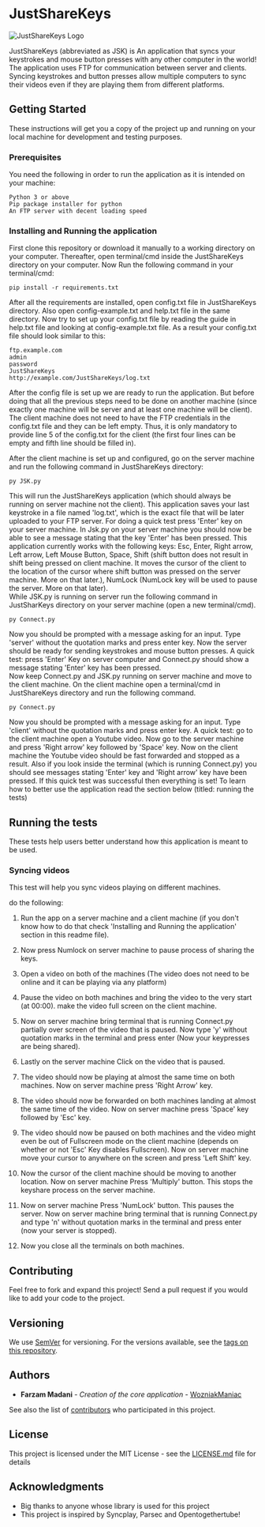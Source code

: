 # JustShareKeys

![JustShareKeys Logo](https://i.imgur.com/iC78CHh.png)

JustShareKeys (abbreviated as JSK) is An application that syncs your keystrokes and mouse button presses with any other computer in the world! The application uses FTP for communication between server and clients. Syncing keystrokes and button presses allow multiple computers to sync their videos even if they are playing them from different platforms. 

## Getting Started

These instructions will get you a copy of the project up and running on your local machine for development and testing purposes.

### Prerequisites

You need the following in order to run the application as it is intended on your machine:

```
Python 3 or above
Pip package installer for python
An FTP server with decent loading speed 

```

### Installing and Running the application

First clone this repository or download it manually to a working directory on your computer.
Thereafter, open terminal/cmd inside the JustShareKeys directory on your computer.
Now Run the following command in your terminal/cmd:

```
pip install -r requirements.txt
```
After all the requirements are installed, open config.txt file in JustShareKeys directory.
Also open config-example.txt and help.txt file in the same directory. Now try to set up your config.txt file by reading the guide in help.txt file and looking at config-example.txt file.
As a result your config.txt file should look similar to this:

```
ftp.example.com
admin
password
JustShareKeys
http://example.com/JustShareKeys/log.txt

```
After the config file is set up we are ready to run the application. But before doing that all the previous steps need to be done on another machine (since exactly one machine will be server and at least one machine will be client). The client machine does not need to have the FTP credentials in the config.txt file and they can be left empty.  Thus, it is only mandatory to provide line 5 of the config.txt for the client (the first four lines can be empty and fifth line should be filled in).

After the client machine is set up and configured, go on the server machine and run the following command in JustShareKeys directory:

```
py JSK.py
```
This will run the JustShareKeys application (which should always be running on server machine not the client). This application saves your last keystroke in a file named 'log.txt', which is the exact file that will be later uploaded to your FTP server. For doing a quick test press 'Enter' key on your server machine. 
In Jsk.py on your server machine you should now be able to see a message stating that the key 'Enter' has been pressed. This application currently works with the following keys: Esc, Enter, Right arrow, Left arrow, Left Mouse Button, Space, Shift (shift button does not result in shift being pressed on client machine. It moves the cursor of the client to the location of the cursor where shift button was pressed on the server machine. More on that later.), NumLock (NumLock key will be used to pause the server. More on that later).   
While JSK.py is running on server run the following command in JustSharKeys directory on your server machine (open a new terminal/cmd).

```
py Connect.py

```
Now you should be prompted with a message asking for an input. Type 'server' without the quotation marks and press enter key.
Now the server should be ready for sending keystrokes and mouse button presses. A quick test: press 'Enter' Key on server computer and Connect.py should show a message stating 'Enter' key has been pressed.   
Now keep Connect.py and JSK.py running on server machine and move to the client machine.
On the client machine open a terminal/cmd in JustShareKeys directory and run the following command.

```
py Connect.py

```
Now you should be prompted with a message asking for an input. Type 'client' without the quotation marks and press enter key.
A quick test: go to the client machine open a Youtube video. Now go to the server machine and press 'Right arrow' key followed by 'Space' key. Now on the client machine the Youtube video should be fast forwarded and stopped as a result. Also if you look inside the terminal (which is running Connect.py) you should see messages stating 'Enter' key and 'Right arrow' key have been pressed. If this quick test was successful then everything is set!
To learn how to better use the application read the section below (titled: running the tests) 



## Running the tests

These tests help users better understand how this application is meant to be used. 

### Syncing videos 

This test will help you sync videos playing on different machines.

do the following:


1) Run the app on a server machine and a client machine (if you don't know how to do that check 'Installing and Running the application' section in this readme file). 

2) Now press Numlock on server machine to pause process of sharing the keys. 

3) Open a video on both of the machines (The video does not need to be online and it can be playing via any platform)

4) Pause the video on both machines and bring the video to the very start (at 00:00). make the video full screen on the client machine. 

5) Now on server machine bring terminal that is running Connect.py partially over screen of the video that is paused. Now type 'y' without quotation marks in the terminal and press enter (Now your keypresses are being shared). 

6) Lastly on the server machine  Click on the video that is paused.

7) The video should now be playing at almost the same time on both machines. Now on server machine press 'Right Arrow' key.

8) The video should now be forwarded on both machines landing at almost the same time of the video. Now on server machine press 'Space' key followed by 'Esc' key.

9) The video should now be paused on both machines and the video might even be out of Fullscreen mode on the client machine (depends on whether or not 'Esc' Key disables Fullscreen). Now on server machine move your cursor to anywhere on the screen and press 'Left Shift' key. 

10) Now the cursor of the client machine should be moving to another location. 
Now on server machine Press 'Multiply' button. This stops the keyshare process on the server machine.

11) Now on server machine Press 'NumLock' button. This pauses the server. Now on server machine bring terminal that is running Connect.py and type 'n' without quotation marks in the terminal and press enter (now your server is stopped).

11) Now you close all the terminals on both machines.





## Contributing

Feel free to fork and expand this project! Send a pull request if you would like to add your code to the project.

## Versioning

We use [SemVer](http://semver.org/) for versioning. For the versions available, see the [tags on this repository](https://github.com/WozniakManiac/JustShareKeys/releases). 

## Authors

* **Farzam Madani** - *Creation of the core application* - [WozniakManiac](https://github.com/WozniakManiac)

See also the list of [contributors](https://github.com/WozniakManiac/JustShareKeys/contributors) who participated in this project.

## License

This project is licensed under the MIT License - see the [LICENSE.md](LICENSE.md) file for details

## Acknowledgments

* Big thanks to anyone whose library is used for this project 
* This project is inspired by Syncplay, Parsec and Opentogethertube!


